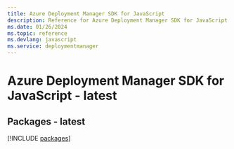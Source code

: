 ```yaml
---
title: Azure Deployment Manager SDK for JavaScript
description: Reference for Azure Deployment Manager SDK for JavaScript
ms.date: 01/26/2024
ms.topic: reference
ms.devlang: javascript
ms.service: deploymentmanager
---
```

# Azure Deployment Manager SDK for JavaScript - latest
## Packages - latest
[!INCLUDE [packages](deployment-manager-index.md)]